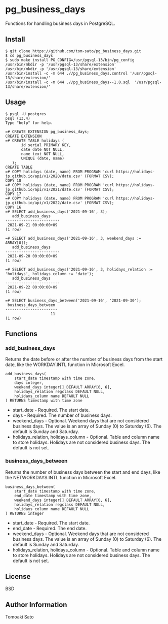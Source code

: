 pg_business_days
================

Functions for handling business days in PostgreSQL.

Install
-------

```ShellSession
$ git clone https://github.com/tom-sato/pg_business_days.git
$ cd pg_business_days
$ sudo make install PG_CONFIG=/usr/pgsql-13/bin/pg_config
/usr/bin/mkdir -p '/usr/pgsql-13/share/extension'
/usr/bin/mkdir -p '/usr/pgsql-13/share/extension'
/usr/bin/install -c -m 644 .//pg_business_days.control '/usr/pgsql-13/share/extension/'
/usr/bin/install -c -m 644 .//pg_business_days--1.0.sql  '/usr/pgsql-13/share/extension/'
```

Usage
-----

```ShellSession
$ psql -U postgres
psql (13.4)
Type "help" for help.

=# CREATE EXTENSION pg_business_days;
CREATE EXTENSION
=# CREATE TABLE holidays (
       id serial PRIMARY KEY,
       date date NOT NULL,
       name text NOT NULL,
       UNIQUE (date, name)
   );
CREATE TABLE
=# COPY holidays (date, name) FROM PROGRAM 'curl https://holidays-jp.github.io/api/v1/2020/date.csv' (FORMAT CSV);
COPY 18
=# COPY holidays (date, name) FROM PROGRAM 'curl https://holidays-jp.github.io/api/v1/2021/date.csv' (FORMAT CSV);
COPY 17
=# COPY holidays (date, name) FROM PROGRAM 'curl https://holidays-jp.github.io/api/v1/2022/date.csv' (FORMAT CSV);
COPY 16
=# SELECT add_business_days('2021-09-16', 3);
   add_business_days
------------------------
 2021-09-21 00:00:00+09
(1 row)

=# SELECT add_business_days('2021-09-16', 3, weekend_days := ARRAY[0]);
   add_business_days
------------------------
 2021-09-20 00:00:00+09
(1 row)

=# SELECT add_business_days('2021-09-16', 3, holidays_relation := 'holidays', holidays_column := 'date');
   add_business_days
------------------------
 2021-09-22 00:00:00+09
(1 row)

=# SELECT business_days_between('2021-09-16', '2021-09-30');
 business_days_between
-----------------------
                    11
(1 row)
```

Functions
---------

### add_business_days

Returns the date before or after the number of business days from the start date, like the WORKDAY.INTL function in Microsoft Excel.

```SQLPL
add_business_days(
    start_date timestamp with time zone,
    days integer,
    weekend_days integer[] DEFAULT ARRAY[0, 6],
    holidays_relation regclass DEFAULT NULL,
    holidays_column name DEFAULT NULL
) RETURNS timestamp with time zone
```

* start_date - Required. The start date.
* days - Required. The number of business days.
* weekend_days - Optional. Weekend days that are not considered business days. The value is an array of Sunday (0) to Saturday (6). The default is Sunday and Saturday.
* holidays_relation, holidays_column - Optional. Table and column name to store holidays. Holidays are not considered business days. The default is not set.

### business_days_between

Returns the number of business days between the start and end days, like the NETWORKDAYS.INTL function in Microsoft Excel.

```SQLPL
business_days_between(
    start_date timestamp with time zone,
    end_date timestamp with time zone,
    weekend_days integer[] DEFAULT ARRAY[0, 6],
    holidays_relation regclass DEFAULT NULL,
    holidays_column name DEFAULT NULL
) RETURNS integer
```

* start_date - Required. The start date.
* end_date - Required. The end date.
* weekend_days - Optional. Weekend days that are not considered business days. The value is an array of Sunday (0) to Saturday (6). The default is Sunday and Saturday.
* holidays_relation, holidays_column - Optional. Table and column name to store holidays. Holidays are not considered business days. The default is not set.

License
-------

BSD

Author Information
------------------

Tomoaki Sato
